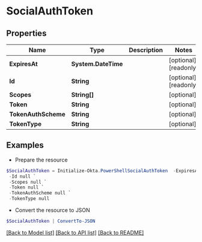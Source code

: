 # SocialAuthToken
## Properties

Name | Type | Description | Notes
------------ | ------------- | ------------- | -------------
**ExpiresAt** | **System.DateTime** |  | [optional] [readonly] 
**Id** | **String** |  | [optional] [readonly] 
**Scopes** | **String[]** |  | [optional] 
**Token** | **String** |  | [optional] 
**TokenAuthScheme** | **String** |  | [optional] 
**TokenType** | **String** |  | [optional] 

## Examples

- Prepare the resource
```powershell
$SocialAuthToken = Initialize-Okta.PowerShellSocialAuthToken  -ExpiresAt null `
 -Id null `
 -Scopes null `
 -Token null `
 -TokenAuthScheme null `
 -TokenType null
```

- Convert the resource to JSON
```powershell
$SocialAuthToken | ConvertTo-JSON
```

[[Back to Model list]](../README.md#documentation-for-models) [[Back to API list]](../README.md#documentation-for-api-endpoints) [[Back to README]](../README.md)


